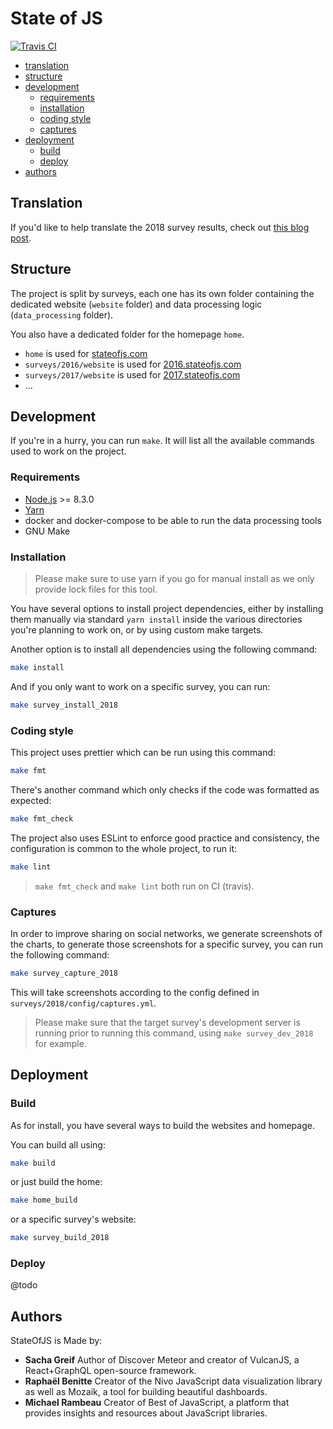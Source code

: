 # State of JS

[![Travis CI][travis-image]][travis-url]

- [translation](#translation)
- [structure](#structure)
- [development](#development)
    - [requirements](#requirements)
    - [installation](#installation)
    - [coding style](#coding-style)
    - [captures](#captures)
- [deployment](#deployment)
    - [build](#build)
    - [deploy](#deploy)
- [authors](#authors)   

## Translation

If you'd like to help translate the 2018 survey results, check out [this blog post](https://medium.com/@sachagreif/help-us-translate-the-state-of-javascript-2018-survey-results-1488efa525c1).

## Structure

The project is split by surveys, each one has its own folder containing
the dedicated website (`website` folder) and data processing logic
(`data_processing` folder).

You also have a dedicated folder for the homepage `home`.

- `home` is used for [stateofjs.com](https://stateofjs.com)
- `surveys/2016/website` is used for [2016.stateofjs.com](https://2016.stateofjs.com)
- `surveys/2017/website` is used for [2017.stateofjs.com](https://2017.stateofjs.com)
- …

## Development

If you're in a hurry, you can run `make`. It will list all the available commands
used to work on the project.

### Requirements

- [Node.js](https://nodejs.org/) >= 8.3.0
- [Yarn](https://yarnpkg.com/)
- docker and docker-compose to be able to run the data processing tools
- GNU Make

### Installation

> Please make sure to use yarn if you go for manual install
as we only provide lock files for this tool.

You have several options to install project dependencies, either by
installing them manually via standard `yarn install` inside the various
directories you're planning to work on, or by using custom make targets.

Another option is to install all dependencies using the following command:

```bash
make install
```

And if you only want to work on a specific survey, you can run:

```bash
make survey_install_2018
```

### Coding style

This project uses prettier which can be run using this command:

```bash
make fmt
```

There's another command which only checks if the code was formatted as expected:

```bash
make fmt_check
```

The project also uses ESLint to enforce good practice and consistency,
the configuration is common to the whole project, to run it:

```bash
make lint
```

> `make fmt_check` and `make lint` both run on CI (travis).

### Captures

In order to improve sharing on social networks, we generate screenshots
of the charts, to generate those screenshots for a specific survey,
you can run the following command:

```bash
make survey_capture_2018
```

This will take screenshots according to the config
defined in `surveys/2018/config/captures.yml`.

> Please make sure that the target survey's development server is running
prior to running this command, using `make survey_dev_2018` for example.

## Deployment

### Build

As for install, you have several ways to build the websites and homepage.

You can build all using:

```bash
make build
```

or just build the home:

```bash
make home_build
```

or a specific survey's website:

```bash
make survey_build_2018
```

### Deploy

@todo

## Authors

StateOfJS is Made by:

- **Sacha Greif** Author of Discover Meteor and creator of VulcanJS,
  a React+GraphQL open-source framework.
- **Raphaël Benitte** Creator of the Nivo JavaScript data visualization library
  as well as Mozaik, a tool for building beautiful dashboards.
- **Michael Rambeau** Creator of Best of JavaScript, a platform that provides
  insights and resources about JavaScript libraries.

[travis-image]: https://img.shields.io/travis/StateOfJS/StateOfJS.svg?style=flat-square
[travis-url]: https://travis-ci.org/StateOfJS/StateOfJS
